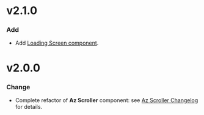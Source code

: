 # v2.1.0
### Add
- Add [Loading Screen component](https://github.com/AdactiveSAS/adsum-react-components/tree/master/packages/adsum-loading-screen).

# v2.0.0
### Change
- Complete refactor of **Az Scroller** component:
see [Az Scroller Changelog](https://github.com/AdactiveSAS/adsum-react-components/tree/master/packages/adsum-az-scroller/CHANGELOG.md) for details.
